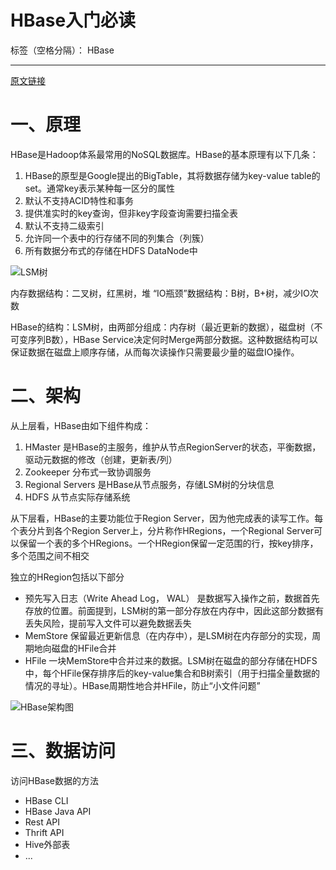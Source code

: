 # HBase入门必读

标签（空格分隔）： HBase

---
[原文链接][3]

# 一、原理


HBase是Hadoop体系最常用的NoSQL数据库。HBase的基本原理有以下几条：

 1. HBase的原型是Google提出的BigTable，其将数据存储为key-value table的set。通常key表示某种每一区分的属性
 2. 默认不支持ACID特性和事务
 3. 提供准实时的key查询，但非key字段查询需要扫描全表
 4. 默认不支持二级索引
 5. 允许同一个表中的行存储不同的列集合（列簇）
 6. 所有数据分布式的存储在HDFS DataNode中


![LSM树][1]

内存数据结构：二叉树，红黑树，堆
“IO瓶颈”数据结构：B树，B+树，减少IO次数

HBase的结构：LSM树，由两部分组成：内存树（最近更新的数据），磁盘树（不可变序列B数），HBase Service决定何时Merge两部分数据。这种数据结构可以保证数据在磁盘上顺序存储，从而每次读操作只需要最少量的磁盘IO操作。

# 二、架构

从上层看，HBase由如下组件构成：

 1. HMaster 是HBase的主服务，维护从节点RegionServer的状态，平衡数据，驱动元数据的修改（创建，更新表/列）
 2. Zookeeper 分布式一致协调服务
 3. Regional Servers 是HBase从节点服务，存储LSM树的分块信息
 4. HDFS 从节点实际存储系统

从下层看，HBase的主要功能位于Region Server，因为他完成表的读写工作。每个表分片到各个Region Server上，分片称作HRegions，一个Regional Server可以保留一个表的多个HRegions。一个HRegion保留一定范围的行，按key排序，多个范围之间不相交

独立的HRegion包括以下部分

 - 预先写入日志（Write Ahead Log， WAL） 是数据写入操作之前，数据首先存放的位置。前面提到，LSM树的第一部分存放在内存中，因此这部分数据有丢失风险，提前写入文件可以避免数据丢失
 - MemStore 保留最近更新信息（在内存中），是LSM树在内存部分的实现，周期地向磁盘的HFile合并
 - HFile 一块MemStore中合并过来的数据。LSM树在磁盘的部分存储在HDFS中，每个HFile保存排序后的key-value集合和B树索引（用于扫描全量数据的情况的寻址）。HBase周期性地合并HFile，防止“小文件问题”


 ![HBase架构图][2]
 
# 三、数据访问

访问HBase数据的方法
 - HBase CLI
 - HBase Java API
 - Rest API
 - Thrift API
 - Hive外部表
 - ...


  [1]: https://oermblog.files.wordpress.com/2017/02/part7lms1.png
  [2]: https://oermblog.files.wordpress.com/2017/02/part7chart.png
  [3]: https://oyermolenko.blog/2017/02/21/hbase-as-primary-nosql-hadoop-storage/
